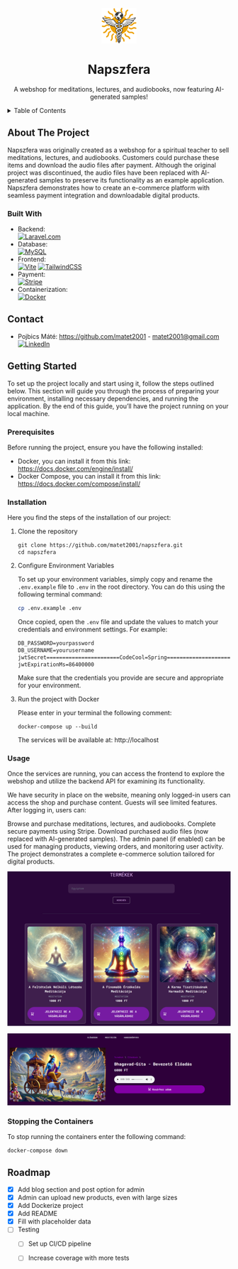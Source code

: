 <!-- PROJECT LOGO -->
<br />
<div align="center">
  <a href="https://github.com/othneildrew/Best-README-Template">
    <img src="resources/images/logo_nyev.svg" alt="Logo" width="80" height="80">
  </a>
  <h1 align="center">Napszfera</h1>

  <p align="center">
    A webshop for meditations, lectures, and audiobooks, now featuring AI-generated samples!
</p>
</div>

<!-- TABLE OF CONTENTS -->
<details>
  <summary>Table of Contents</summary>
  <ol>
    <li>
      <a href="#about-the-project">About The Project</a>
      <ul>
        <li><a href="#built-with">Built With</a></li>
      </ul>
    </li>
    <li>
      <a href="#getting-started">Getting Started</a>
      <ul>
        <li><a href="#prerequisites">Prerequisites</a></li>
        <li><a href="#installation">Installation</a></li>
      </ul>
    </li>
    <li><a href="#usage">Usage</a></li>
    <li><a href="#stopping-the-containers">Stopping the Containers</a></li>
    <li><a href="#roadmap">Roadmap</a></li>
  </ol>
</details>

<!-- ABOUT THE PROJECT -->
## About The Project
Napszfera was originally created as a webshop for a spiritual teacher to sell meditations, lectures, and audiobooks. 
Customers could purchase these items and download the audio files after payment. 
Although the original project was discontinued, the audio files have been replaced with AI-generated samples to preserve its functionality as an example application.
Napszfera demonstrates how to create an e-commerce platform with seamless payment integration and downloadable digital products.


### Built With
- Backend:  
  [![Laravel.com][Laravel.com]][Laravel-url]
- Database:  
  [![MySQL][MySQL]][MySQL-url]
- Frontend:  
  [![Vite][Vite]][Vite-url]
  [![TailwindCSS][TailwindCSS]][TailwindCSS-url]
- Payment:  
  [![Stripe][Stripe]][Stripe-url]
- Containerization:  
  [![Docker][Docker]][Docker-url]

<!-- CONTACT -->
## Contact

* Pojbics Máté: https://github.com/matet2001 - matet2001@gmail.com  
  [![LinkedIn][linkedin-shield]][linkedin-url]

<!-- GETTING STARTED -->
## Getting Started

To set up the project locally and start using it, follow the steps outlined below.
This section will guide you through the process of preparing your environment, installing necessary dependencies, and running the application.
By the end of this guide, you’ll have the project running on your local machine.

### Prerequisites

Before running the project, ensure you have the following installed:
- Docker, you can install it from this link: https://docs.docker.com/engine/install/
- Docker Compose, you can install it from this link: https://docs.docker.com/compose/install/

### Installation

Here you find the steps of the installation of our project:
1. Clone the repository
    ```
    git clone https://github.com/matet2001/napszfera.git
    cd napszfera
    ```

2. Configure Environment Variables

   To set up your environment variables, simply copy and rename the `.env.example` file to `.env` in the root directory. You can do this using the following terminal command:

    ```bash
    cp .env.example .env
    ```

   Once copied, open the `.env` file and update the values to match your credentials and environment settings. For example:

    ```plaintext
    DB_PASSWORD=yourpassword
    DB_USERNAME=yourusername
    jwtSecret=======================CodeCool=Spring===========================
    jwtExpirationMs=86400000
    ```

   Make sure that the credentials you provide are secure and appropriate for your environment.


3. Run the project with Docker

    Please enter in your terminal the following comment:
    ````
    docker-compose up --build
    ````

   The services will be available at:
   http://localhost

### Usage

Once the services are running, you can access the frontend to explore the webshop and utilize the backend API for examining its functionality.

We have security in place on the website, meaning only logged-in users can access the shop and purchase content. Guests will see limited features. After logging in, users can:

Browse and purchase meditations, lectures, and audiobooks.
Complete secure payments using Stripe.
Download purchased audio files (now replaced with AI-generated samples).
The admin panel (if enabled) can be used for managing products, viewing orders, and monitoring user activity. The project demonstrates a complete e-commerce solution tailored for digital products.


![Website Location Screenshot](screenshots/meditations.png)

![Website Event Screenshot](screenshots/sample.png)

### Stopping the Containers

To stop running  the containers enter the following command:
````
docker-compose down
````

<!-- ROADMAP -->
## Roadmap

- [x] Add blog section and post option for admin
- [x] Admin can upload new products, even with large sizes
- [x] Add Dockerize project
- [x] Add README
- [x] Fill with placeholder data
- [ ] Testing
    - [ ] Set up CI/CD pipeline
    - [ ] Increase coverage with more tests


[Laravel.com]: https://img.shields.io/badge/Laravel-FF2D20?style=for-the-badge&logo=laravel&logoColor=white
[Laravel-url]: https://laravel.com

[MySQL]: https://img.shields.io/badge/MySQL-4479A1?style=for-the-badge&logo=mysql&logoColor=white
[MySQL-url]: https://www.mysql.com/

[Vite]: https://img.shields.io/badge/Vite-646CFF?style=for-the-badge&logo=vite&logoColor=white
[Vite-url]: https://vitejs.dev/

[TailwindCSS]: https://img.shields.io/badge/TailwindCSS-06B6D4?style=for-the-badge&logo=tailwindcss&logoColor=white
[TailwindCSS-url]: https://tailwindcss.com/

[Docker]: https://img.shields.io/badge/Docker-2496ED?style=for-the-badge&logo=docker&logoColor=white
[Docker-url]: https://www.docker.com/

[linkedin-shield]: https://img.shields.io/badge/-LinkedIn-black.svg?style=for-the-badge&logo=linkedin&colorB=555
[linkedin-url]: https://www.linkedin.com/in/m%C3%A1t%C3%A9-pojbics/

[Stripe]: https://img.shields.io/badge/Stripe-635BFF?style=for-the-badge&logo=stripe&logoColor=white
[Stripe-url]: https://stripe.com/

[NGINX]: https://img.shields.io/badge/NGINX-009639?style=for-the-badge&logo=nginx&logoColor=white
[NGINX-url]: https://nginx.org/
